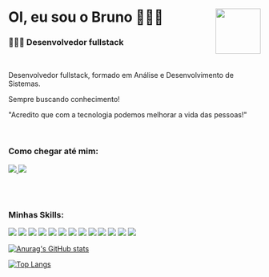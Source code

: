 # OI, eu sou o Bruno 🙇🏻‍♂️ <img align="right" width="90" src="https://media3.giphy.com/media/bGgsc5mWoryfgKBx1u/200w.webp?cid=ecf05e47bdhks6khthuzss4v251ln9dyijfkqgvqp6cp7q4y&rid=200w.webp&ct=g">

### 🧑🏻‍💻 Desenvolvedor fullstack

<br>

Desenvolvedor fullstack, formado em Análise e Desenvolvimento de Sistemas.

Sempre buscando conhecimento!
 
"Acredito que com a tecnologia podemos melhorar a vida das pessoas!"

</br>

### Como chegar até mim:

<a href="https://www.linkedin.com/in/bruno-goncalves-ferreira" target="_blank">
  <img src="https://img.shields.io/badge/-linkedin-0A66C2?style=for-the-badge&logo=linkedin" />
</a>
<a href="mailto:brunogoncalvesferreira@outlook.com" target="_blank">
  <img src="https://img.shields.io/badge/Microsoft_Outlook-0078D4?style=for-the-badge&logo=microsoft-outlook&logoColor=white" />
</a>

</br></br>

### Minhas Skills:

![](https://img.shields.io/badge/JavaScript-F7DF1E?style=for-the-badge&logo=javascript&logoColor=black)
![](https://img.shields.io/badge/Node.js-43853D?style=for-the-badge&logo=node.js&logoColor=white)
![](https://img.shields.io/badge/HTML5-E34F26?style=for-the-badge&logo=html5&logoColor=white)
![](https://img.shields.io/badge/CSS3-1572B6?style=for-the-badge&logo=css3&logoColor=white)
![](https://img.shields.io/badge/TypeScript-007ACC?style=for-the-badge&logo=typescript&logoColor=white)
![](https://img.shields.io/badge/Express.js-404D59?style=for-the-badge)
![](https://img.shields.io/badge/React-20232A?style=for-the-badge&logo=react&logoColor=61DAFB)
![](https://img.shields.io/badge/Tailwind_CSS-38B2AC?style=for-the-badge&logo=tailwind-css&logoColor=white)
![](https://img.shields.io/badge/SQLite-07405E?style=for-the-badge&logo=sqlite&logoColor=white)
![](https://img.shields.io/badge/MySQL-00000F?style=for-the-badge&logo=mysql&logoColor=white)
![](https://img.shields.io/badge/Linux-FCC624?style=for-the-badge&logo=linux&logoColor=black)
![](https://img.shields.io/badge/Windows-0078D6?style=for-the-badge&logo=windows&logoColor=white)
![](https://img.shields.io/badge/Visual_Studio_Code-0078D4?style=for-the-badge&logo=visual%20studio%20code&logoColor=white)

[![Anurag's GitHub stats](https://github-readme-stats.vercel.app/api?username=brunogoncalvesferreira&show_icons=true&theme=dark)](https://github.com/brunogoncalvesferreira/github-readme-stats)

[![Top Langs](https://github-readme-stats.vercel.app/api/top-langs/?username=brunogoncalvesferreira&layout=compact&theme=dark)](https://github.com/brunogoncalvesferreira/github-readme-stats)

